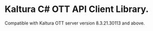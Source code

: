 # Kaltura C# OTT API Client Library.
Compatible with Kaltura OTT server version 8.3.21.30113 and above.
